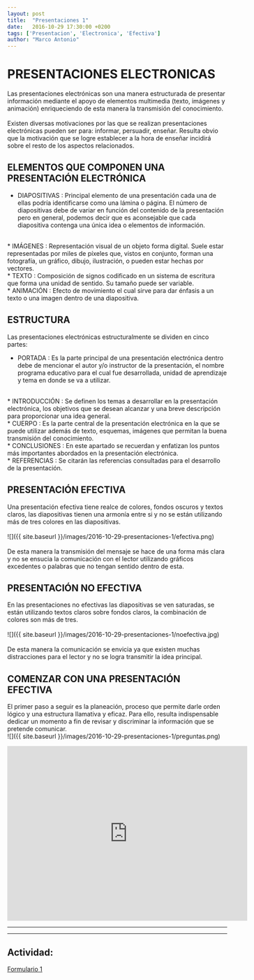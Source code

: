 ```yaml
---
layout: post
title:  "Presentaciones 1"
date:   2016-10-29 17:30:00 +0200
tags: ['Presentacion', 'Electronica', 'Efectiva']
author: "Marco Antonio"
---
```


# PRESENTACIONES ELECTRONICAS

Las presentaciones electrónicas son una manera estructurada de presentar información mediante el apoyo de elementos multimedia (texto, imágenes y animación) enriqueciendo de esta manera la transmisión del conocimiento. 
<br><br>
Existen diversas motivaciones por las que se realizan presentaciones electrónicas pueden ser para: informar, persuadir, enseñar. Resulta obvio que la motivación que se logre establecer a la hora de enseñar incidirá sobre el resto de los aspectos relacionados.
<br>

## ELEMENTOS QUE COMPONEN UNA PRESENTACIÓN ELECTRÓNICA 

* DIAPOSITIVAS 
 : Principal elemento de una presentación cada una de ellas podría identificarse como una lámina o página. El número de diapositivas debe de variar en función del contenido de la presentación pero en general, podemos decir que es aconsejable que cada diapositiva contenga una única idea o elementos de información.
<br>
* IMÁGENES 
 : Representación visual de un objeto forma digital. Suele estar representadas por miles de píxeles que, vistos en conjunto, forman una fotografía, un gráfico, dibujo, ilustración, o pueden estar hechas por vectores.
<br>
* TEXTO 
 : Composición de signos codificado en un sistema de escritura que forma una unidad de sentido. Su tamaño puede ser variable.
<br> 
* ANIMACIÓN 
 : Efecto de movimiento el cual sirve para dar énfasis a un texto o una imagen dentro de una diapositiva.

## ESTRUCTURA 

Las presentaciones electrónicas estructuralmente se dividen en cinco partes: 
<br>

* PORTADA 
 : Es la parte principal de una presentación electrónica dentro debe de mencionar el autor y/o instructor de la presentación, el nombre programa educativo para el cual fue desarrollada, unidad de aprendizaje y tema en donde se va a utilizar.
<br> 
* INTRODUCCIÓN 
 : Se definen los temas a desarrollar en la presentación electrónica, los objetivos que se desean alcanzar y una breve descripción para proporcionar una idea general.
<br> 
* CUERPO 
 : Es la parte central de la presentación electrónica en la que se puede utilizar además de texto, esquemas, imágenes que permitan la buena transmisión del conocimiento.
<br> 
* CONCLUSIONES 
 : En este apartado se recuerdan y enfatizan los puntos más importantes abordados en la presentación electrónica.
<br> 
* REFERENCIAS 
 : Se citarán las referencias consultadas para el desarrollo de la presentación.
<br>

## PRESENTACIÓN EFECTIVA

Una presentación efectiva tiene realce de colores, fondos oscuros y textos claros, las diapositivas tienen una armonía entre si y no se están utilizando más de tres colores en las diapositivas.
<br> <br>
![]({{ site.baseurl }}/images/2016-10-29-presentaciones-1/efectiva.png)
<br><br>
De esta manera la transmisión del mensaje se hace de una forma más clara y no se ensucia la comunicación con el lector utilizando gráficos excedentes o palabras que no tengan sentido dentro de esta.
<br>

## PRESENTACIÓN NO EFECTIVA

En las presentaciones no efectivas las diapositivas se ven saturadas, se están utilizando textos claros sobre fondos claros, la combinación de colores son más de tres.
<br> <br>
![]({{ site.baseurl }}/images/2016-10-29-presentaciones-1/noefectiva.jpg)
<br><br>
De esta manera la comunicación se envicia ya que existen muchas distracciones para el lector y no se logra transmitir la idea principal.
<br> 

## COMENZAR CON UNA PRESENTACIÓN EFECTIVA

El primer paso a seguir es la planeación, proceso que permite darle orden lógico y una estructura llamativa y eficaz. Para ello, resulta indispensable dedicar un momento a fin de revisar y discriminar la información que se pretende comunicar.
<br>
![]({{ site.baseurl }}/images/2016-10-29-presentaciones-1/preguntas.png)

<iframe id="iframe_container" frameborder="0" webkitallowfullscreen="" mozallowfullscreen="" allowfullscreen="" width="550" height="400" src="https://prezi.com/embed/xpensvh3o1yj/?bgcolor=ffffff&amp;lock_to_path=0&amp;autoplay=0&amp;autohide_ctrls=0&amp;landing_data=bHVZZmNaNDBIWnNjdEVENDRhZDFNZGNIUE1iejlPc2ZuVWRJM0RzZnBybnpodVhnNkoyeWNkeVFSbmh0QmYzL2lmOD0&amp;landing_sign=-DH3TfHqzDyL2uOARk2JfDz3NyKEpsI6de2Hymm8Z1o"></iframe>

***
***

## Actividad:

<a target="_blank" href="https://goo.gl/forms/XHUxgbvDbT8s77rn1">Formulario 1</a>